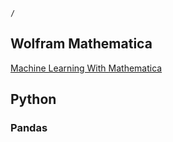 ```ActivityHistory
/
```
## Wolfram Mathematica
[Machine Learning With Mathematica](https://towardsdatascience.com/machine-learning-with-mathematica-4c0da30b3073)

## Python
### Pandas